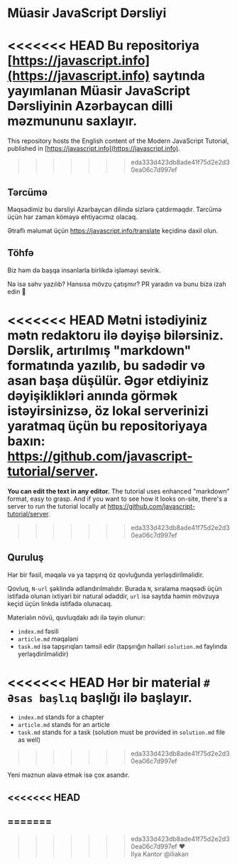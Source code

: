 # Müasir JavaScript Dərsliyi

<<<<<<< HEAD
Bu repositoriya [https://javascript.info](https://javascript.info) saytında yayımlanan Müasir JavaScript Dərsliyinin Azərbaycan dilli məzmununu saxlayır.
=======
This repository hosts the English content of the Modern JavaScript Tutorial, published in [https://javascript.info](https://javascript.info).
>>>>>>> eda333d423db8ade41f75d2e2d30ea06c7d997ef

## Tərcümə

Məqsədimiz bu dərsliyi Azərbaycan dilində sizlərə çatdırmaqdır. Tərcümə üçün hər zaman köməyə ehtiyacımız olacaq.

Ətraflı məlumat üçün <https://javascript.info/translate> keçidinə daxil olun.

## Töhfə

Biz həm də başqa insanlarla birlikdə işləməyi sevirik.

Nə isə səhv yazılıb? Hansısa mövzu çatışmır? PR yaradın və bunu bizə izah edin 👏

<<<<<<< HEAD
**Mətni istədiyiniz mətn redaktoru ilə dəyişə bilərsiniz.** Dərslik, artırılmış "markdown" formatında yazılıb, bu sadədir və asan başa düşülür. Əgər etdiyiniz dəyişiklikləri anında görmək istəyirsinizsə, öz lokal serverinizi yaratmaq üçün bu repositoriyaya baxın: <https://github.com/javascript-tutorial/server>.
=======
**You can edit the text in any editor.** The tutorial uses enhanced "markdown" format, easy to grasp. And if you want to see how it looks on-site, there's a server to run the tutorial locally at <https://github.com/javascript-tutorial/server>.
>>>>>>> eda333d423db8ade41f75d2e2d30ea06c7d997ef

## Quruluş

Hər bir fəsil, məqalə və ya tapşırıq öz qovluğunda yerləşdirilməlidir.

Qovluq, `N-url` şəklində adlandırılmalıdır. Burada `N`, sıralama məqsədi üçün istifadə olunan ixtiyari bir natural ədəddir, `url` isə saytda həmin mövzuya keçid üçün linkdə istifadə olunacaq.

Materialın növü, quvluqdakı adı ilə təyin olunur:

- `index.md` fəsili
- `article.md` məqaləni
- `task.md` isə tapşırıqları təmsil edir (tapşırığın həlləri `solution.md` faylında yerləşdirilməlidir)

<<<<<<< HEAD
Hər bir material `# Əsas başlıq` başlığı ilə başlayır.
=======
  - `index.md` stands for a chapter
  - `article.md` stands for an article
  - `task.md` stands for a task (solution must be provided in `solution.md` file as well)
>>>>>>> eda333d423db8ade41f75d2e2d30ea06c7d997ef

Yeni məznun əlavə etmək isə çox asandır.

<<<<<<< HEAD
---

=======
---  
>>>>>>> eda333d423db8ade41f75d2e2d30ea06c7d997ef
♥  
Ilya Kantor @iliakan
